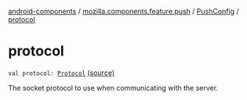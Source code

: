 [android-components](../../index.md) / [mozilla.components.feature.push](../index.md) / [PushConfig](index.md) / [protocol](./protocol.md)

# protocol

`val protocol: `[`Protocol`](../-protocol/index.md) [(source)](https://github.com/mozilla-mobile/android-components/blob/master/components/feature/push/src/main/java/mozilla/components/feature/push/AutoPushFeature.kt#L470)

The socket protocol to use when communicating with the server.


